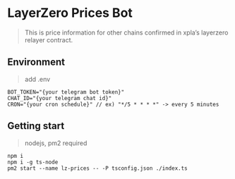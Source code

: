 # LayerZero Prices Bot
> This is price information for other chains confirmed in xpla’s layerzero relayer contract.

## Environment
> add .env
```
BOT_TOKEN="{your telegram bot token}"
CHAT_ID="{your telegram chat id}"
CRON="{your cron schedule}" // ex) "*/5 * * * *" -> every 5 minutes
```

## Getting start
> nodejs, pm2 required
```
npm i
npm i -g ts-node
pm2 start --name lz-prices -- -P tsconfig.json ./index.ts
```
